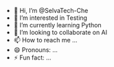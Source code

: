 - 👋 Hi, I’m @SelvaTech-Che
- 👀 I’m interested in Testing
- 🌱 I’m currently learning Python
- 💞️ I’m looking to collaborate on AI
- 📫 How to reach me ...
- 😄 Pronouns: ...
- ⚡ Fun fact: ...

<!---
SelvaTech-Che/SelvaTech-Che is a ✨ special ✨ repository because its `README.md` (this file) appears on your GitHub profile.
You can click the Preview link to take a look at your changes.
--->
